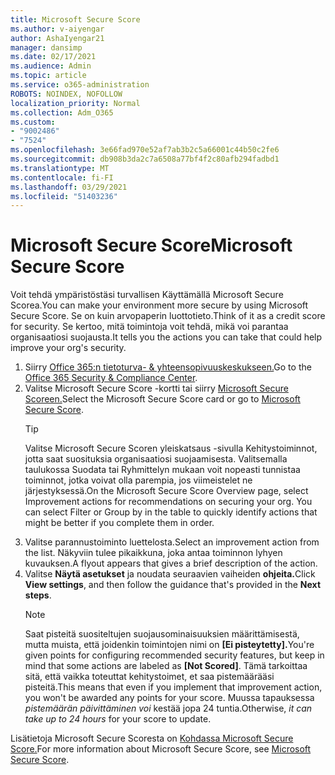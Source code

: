 ```yaml
---
title: Microsoft Secure Score
ms.author: v-aiyengar
author: AshaIyengar21
manager: dansimp
ms.date: 02/17/2021
ms.audience: Admin
ms.topic: article
ms.service: o365-administration
ROBOTS: NOINDEX, NOFOLLOW
localization_priority: Normal
ms.collection: Adm_O365
ms.custom:
- "9002486"
- "7524"
ms.openlocfilehash: 3e66fad970e52af7ab3b2c5a66001c44b50c2fe6
ms.sourcegitcommit: db908b3da2c7a6508a77bf4f2c80afb294fadbd1
ms.translationtype: MT
ms.contentlocale: fi-FI
ms.lasthandoff: 03/29/2021
ms.locfileid: "51403236"
---
```

# <a name="microsoft-secure-score"></a><span data-ttu-id="37563-102">Microsoft Secure Score</span><span class="sxs-lookup"><span data-stu-id="37563-102">Microsoft Secure Score</span></span>

<span data-ttu-id="37563-103">Voit tehdä ympäristöstäsi turvallisen Käyttämällä Microsoft Secure Scorea.</span><span class="sxs-lookup"><span data-stu-id="37563-103">You can make your environment more secure by using Microsoft Secure Score.</span></span> <span data-ttu-id="37563-104">Se on kuin arvopaperin luottotieto.</span><span class="sxs-lookup"><span data-stu-id="37563-104">Think of it as a credit score for security.</span></span> <span data-ttu-id="37563-105">Se kertoo, mitä toimintoja voit tehdä, mikä voi parantaa organisaatiosi suojausta.</span><span class="sxs-lookup"><span data-stu-id="37563-105">It tells you the actions you can take that could help improve your org's security.</span></span>

1. <span data-ttu-id="37563-106">Siirry [Office 365:n tietoturva- & yhteensopivuuskeskukseen.](https://go.microsoft.com/fwlink/p/?linkid=2077143)</span><span class="sxs-lookup"><span data-stu-id="37563-106">Go to the [Office 365 Security & Compliance Center](https://go.microsoft.com/fwlink/p/?linkid=2077143).</span></span>
1. <span data-ttu-id="37563-107">Valitse Microsoft Secure Score -kortti tai siirry [Microsoft Secure Scoreen.](https://go.microsoft.com/fwlink/?linkid=2099589)</span><span class="sxs-lookup"><span data-stu-id="37563-107">Select the Microsoft Secure Score card or go to [Microsoft Secure Score](https://go.microsoft.com/fwlink/?linkid=2099589).</span></span>
    > [!TIP]
    >  <span data-ttu-id="37563-108">Valitse Microsoft Secure Scoren yleiskatsaus -sivulla Kehitystoiminnot, jotta saat suosituksia organisaatiosi suojaamisesta. Valitsemalla taulukossa Suodata tai Ryhmittelyn mukaan voit nopeasti tunnistaa toiminnot, jotka voivat olla parempia, jos viimeistelet ne järjestyksessä.</span><span class="sxs-lookup"><span data-stu-id="37563-108">On the Microsoft Secure Score Overview page, select Improvement actions for recommendations on securing your org. You can select Filter or Group by in the table to quickly identify actions that might be better if you complete them in order.</span></span>
1. <span data-ttu-id="37563-109">Valitse parannustoiminto luettelosta.</span><span class="sxs-lookup"><span data-stu-id="37563-109">Select an improvement action from the list.</span></span> <span data-ttu-id="37563-110">Näkyviin tulee pikaikkuna, joka antaa toiminnon lyhyen kuvauksen.</span><span class="sxs-lookup"><span data-stu-id="37563-110">A flyout appears that gives a brief description of the action.</span></span>
1. <span data-ttu-id="37563-111">Valitse **Näytä asetukset** ja noudata seuraavien vaiheiden **ohjeita.**</span><span class="sxs-lookup"><span data-stu-id="37563-111">Click **View settings**, and then follow the guidance that's provided in the **Next steps**.</span></span>
    > [!NOTE]
    > <span data-ttu-id="37563-112">Saat pisteitä suositeltujen suojausominaisuuksien määrittämisestä, mutta muista, että joidenkin toimintojen nimi on **[Ei pisteytetty].**</span><span class="sxs-lookup"><span data-stu-id="37563-112">You're given points for configuring recommended security features, but keep in mind that some actions are labeled as **[Not Scored]**.</span></span> <span data-ttu-id="37563-113">Tämä tarkoittaa sitä, että vaikka toteuttat kehitystoimet, et saa pistemäärääsi pisteitä.</span><span class="sxs-lookup"><span data-stu-id="37563-113">This means that even if you implement that improvement action, you won't be awarded any points for your score.</span></span> <span data-ttu-id="37563-114">Muussa tapauksessa *pistemäärän päivittäminen voi* kestää jopa 24 tuntia.</span><span class="sxs-lookup"><span data-stu-id="37563-114">Otherwise, *it can take up to 24 hours* for your score to update.</span></span>

<span data-ttu-id="37563-115">Lisätietoja Microsoft Secure Scoresta on [Kohdassa Microsoft Secure Score.](https://go.microsoft.com/fwlink/?linkid=2103077)</span><span class="sxs-lookup"><span data-stu-id="37563-115">For more information about Microsoft Secure Score, see [Microsoft Secure Score](https://go.microsoft.com/fwlink/?linkid=2103077).</span></span>